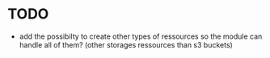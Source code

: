 # TODO

* add the possibilty to create other types of ressources so the module can handle all of them? (other storages ressources than s3 buckets)
